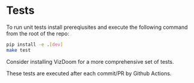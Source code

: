 # Tests

To run unit tests install prereqiusites and
execute the following command from the root of the repo: 

```bash
pip install -e .[dev]
make test
```

Consider installing VizDoom for a more comprehensive set of tests.

These tests are executed after each commit/PR by Github Actions. 
